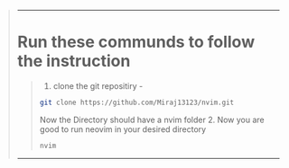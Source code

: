 >---
># Run these communds to follow the instruction
>>1. clone the git repositiry -
>>```bash
>>git clone https://github.com/Miraj13123/nvim.git
>>```
>>Now the Directory should have a nvim folder
>>2. Now you are good to run neovim in your desired directory
>>```bash
>>nvim
>>```
>---
